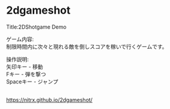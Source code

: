 # 2dgameshot

Title:2DShotgame Demo

ゲーム内容:
<br>制限時間内に次々と現れる敵を倒しスコアを稼いで行くゲームです。

操作説明:
<br>矢印キー - 移動
<br>Fキー - 弾を撃つ
<br>Spaceキー - ジャンプ

<br>https://nitrx.github.io/2dgameshot/
